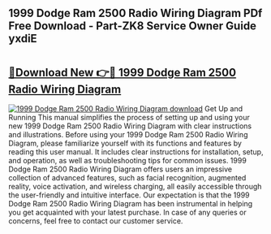 ## 1999 Dodge Ram 2500 Radio Wiring Diagram PDf Free Download - Part-ZK8 Service Owner Guide yxdiE

# <h2><a href="http://dfh8kkb.blite.top/?on=1999+Dodge+Ram+2500+Radio+Wiring+Diagram">🔗Download New 👉🔴 1999 Dodge Ram 2500 Radio Wiring Diagram</a></h2>

[![1999 Dodge Ram 2500 Radio Wiring Diagram download](https://i.imgur.com/lujVjoI.png)](http://dfh8kkb.blite.top/?on=1999+Dodge+Ram+2500+Radio+Wiring+Diagram)
Get Up and Running This manual simplifies the process of setting up and using your new 1999 Dodge Ram 2500 Radio Wiring Diagram with clear instructions and illustrations. Before using your 1999 Dodge Ram 2500 Radio Wiring Diagram, please familiarize yourself with its functions and features by reading this user manual. It includes clear instructions for installation, setup, and operation, as well as troubleshooting tips for common issues. 1999 Dodge Ram 2500 Radio Wiring Diagram offers users an impressive collection of advanced features, such as facial recognition, augmented reality, voice activation, and wireless charging, all easily accessible through the user-friendly and intuitive interface. Our expectation is that the 1999 Dodge Ram 2500 Radio Wiring Diagram has been instrumental in helping you get acquainted with your latest purchase. In case of any queries or concerns, feel free to contact our customer service.
